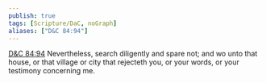 ```yaml
---
publish: true
tags: [Scripture/DaC, noGraph]
aliases: ["D&C 84:94"]
---
```

[D&C 84:94](https://churchofjesuschrist.org/study/scriptures/dc-testament/dc/84?lang=eng&id=p94#p94) Nevertheless, search diligently and spare not; and wo unto that house, or that village or city that rejecteth you, or your words, or your testimony concerning me.
